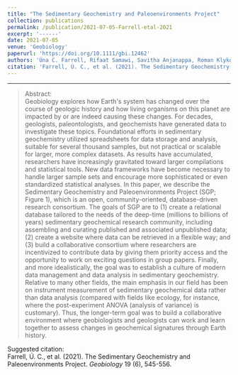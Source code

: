```yaml
---
title: "The Sedimentary Geochemistry and Paleoenvironments Project"
collection: publications
permalink: /publication/2021-07-05-Farrell-etal-2021
excerpt: '------'
date: 2021-07-05
venue: 'Geobiology'
paperurl: 'https://doi.org/10.1111/gbi.12462'
authors: 'Úna C. Farrell, Rifaat Samawi, Savitha Anjanappa, Roman Klykov, Oyeleye O. Adeboye, Heda Agic, Anne-Sofie C. Ahm, Thomas H. Boag, Fred Bowyer, Jochen J. Brocks, Tessa N. Brunoir, Donald E. Canfield, Xiaoyan Chen, Meng Cheng, Matthew O. Clarkson, Devon B. Cole, David R. Cordie, Peter W. Crockford, Huan Cui, Tais W. Dahl, Lucas D. Mouro, Keith Dewing, Stephen Q. Dornbos, Nadja Drabon, Julie A. Dumoulin, Joseph F. Emmings, Cecilia R. Endriga, Tiffani A. Fraser, Robert R. Gaines, Richard M. Gaschnig, Timothy M. Gibson, Geoffrey J. Gilleaudeau, Benjamin C. Gill, Karin Goldberg, Romain Guilbaud, Galen P. Halverson, Emma U. Hammarlund, Kalev G. Hantsoo, Miles A. Henderson, Malcolm S.W. Hodgskiss, Tristan J. Horner, Jon M. Husson, Benjamin Johnson, Pavel Kabanov, C. Brenhin Keller, Julien Kimmig, Michael A. Kipp, Andrew H. Knoll, Timmu Kreitsmann, Marcus Kunzmann, Florian Kurzweil, Matthew A. LeRoy, Chao Li, Alex G. Lipp, David K. Loydell, Xinze Lu, Francis A. Macdonald, Joseph M. Magnall, Kaarel Mänd, Akshay Mehra, Michael J. Melchin, Austin J. Miller, N. Tanner Mills, Chiza N. Mwinde, Brennan O&apos;Connell, Lawrence M. Och, Frantz Ossa Ossa, Anais Pagès, Kärt Paiste, Camille A. Partin, Shanan E. Peters, Peter Petrov, Tiffany L. Playter, Stephanie Plaza-Torres, Susannah M. Porter, Simon W. Poulton, Sara B. Pruss, Sylvain Richoz, Samantha R. Ritzer, Alan D. Rooney, Swapan K. Sahoo, Shane D. Schoepfer, Judith A. Sclafani, Yanan Shen, Oliver Shorttle, Sarah P. Slotznick, Emily F. Smith, Sam Spinks, Richard G. Stockey, Justin V. Strauss, Eva E. Stüeken, Sabrina Tecklenburg, Danielle Thomson, Nicholas J. Tosca, Gabriel J. Uhlein, Maoli N. Vizcaíno, Huajian Wang, Tristan White, Philip R. Wilby, Christina R. Woltz, Rachel A. Wood, Lei Xiang, Inessa A. Yurchenko, Tianran Zhang, Noah J. Planavsky, Kimberly V. Lau, David T. Johnston, and Erik A. Sperling'
citation: 'Farrell, Ú. C., et al. (2021). The Sedimentary Geochemistry and Paleoenvironments Project. <i>Geobiology</i> 19 (6), 545-556.'
---
```


------

>Abstract: <br/>Geobiology explores how Earth's system has changed over the course of geologic history and how living organisms on this planet are impacted by or are indeed causing these changes. For decades, geologists, paleontologists, and geochemists have generated data to investigate these topics. Foundational efforts in sedimentary geochemistry utilized spreadsheets for data storage and analysis, suitable for several thousand samples, but not practical or scalable for larger, more complex datasets. As results have accumulated, researchers have increasingly gravitated toward larger compilations and statistical tools. New data frameworks have become necessary to handle larger sample sets and encourage more sophisticated or even standardized statistical analyses. In this paper, we describe the Sedimentary Geochemistry and Paleoenvironments Project (SGP; Figure 1), which is an open, community-oriented, database-driven research consortium. The goals of SGP are to (1) create a relational database tailored to the needs of the deep-time (millions to billions of years) sedimentary geochemical research community, including assembling and curating published and associated unpublished data; (2) create a website where data can be retrieved in a flexible way; and (3) build a collaborative consortium where researchers are incentivized to contribute data by giving them priority access and the opportunity to work on exciting questions in group papers. Finally, and more idealistically, the goal was to establish a culture of modern data management and data analysis in sedimentary geochemistry. Relative to many other fields, the main emphasis in our field has been on instrument measurement of sedimentary geochemical data rather than data analysis (compared with fields like ecology, for instance, where the post-experiment ANOVA (analysis of variance) is customary). Thus, the longer-term goal was to build a collaborative environment where geobiologists and geologists can work and learn together to assess changes in geochemical signatures through Earth history.

Suggested citation: <br/>Farrell, Ú. C., et al. (2021). The Sedimentary Geochemistry and Paleoenvironments Project. <i>Geobiology</i> 19 (6), 545-556.